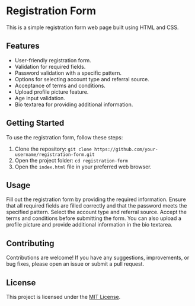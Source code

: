 # Registration Form

This is a simple registration form web page built using HTML and CSS.

## Features

- User-friendly registration form.
- Validation for required fields.
- Password validation with a specific pattern.
- Options for selecting account type and referral source.
- Acceptance of terms and conditions.
- Upload profile picture feature.
- Age input validation.
- Bio textarea for providing additional information.

## Getting Started

To use the registration form, follow these steps:

1. Clone the repository: `git clone https://github.com/your-username/registration-form.git`
2. Open the project folder: `cd registration-form`
3. Open the `index.html` file in your preferred web browser.

## Usage

Fill out the registration form by providing the required information. Ensure that all required fields are filled correctly and that the password meets the specified pattern. Select the account type and referral source. Accept the terms and conditions before submitting the form. You can also upload a profile picture and provide additional information in the bio textarea.

## Contributing

Contributions are welcome! If you have any suggestions, improvements, or bug fixes, please open an issue or submit a pull request.

## License

This project is licensed under the [MIT License](LICENSE).


